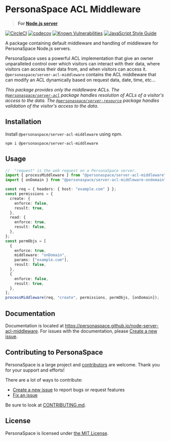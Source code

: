 # PersonaSpace ACL Middleware
> **For [Node.js server](https://github.com/personaspace/node)**

[![CircleCI](https://circleci.com/gh/personaspace/node-server-acl-middleware/tree/master.svg?style=svg)](https://circleci.com/gh/personaspace/node-server-acl-middleware/tree/master)
[![codecov](https://codecov.io/gh/personaspace/node-server-acl-middleware/branch/master/graph/badge.svg)](https://codecov.io/gh/personaspace/node-server-acl-middleware)
[![Known Vulnerabilities](https://snyk.io/test/github/personaspace/node-server-acl-middleware/master/badge.svg?targetFile=package.json)](https://snyk.io/test/github/personaspace/node-server-acl-middleware/master?targetFile=package.json)
[![JavaScript Style Guide](https://img.shields.io/badge/code_style-standard-brightgreen.svg)](https://standardjs.com)

A package containing default middleware and handling of middleware for PersonaSpace Node.js servers.

PersonaSpace uses a powerful ACL implementation that give an owner unparalleled control over which visitors can interact with their data, where visitors can access their data from, and when visitors can access it. `@personaspace/server-acl-middleware` contains the ACL middleware that can modify an ACL dynamically based on request data, date, time, etc...

*This package provides only the middleware ACLs. The [`@personaspace/server-acl`](https://github.com/personaspace/node-server-acl) package handles resolution of ACLs of a visitor's access to the data. The [`@personaspace/server-resource`](https://github.com/personaspace/node-server-resource) package handles validation of the visitor's access to the data.*

## Installation

Install `@personaspace/server-acl-middleware` using npm.
```
npm i @personaspace/server-acl-middleware
```

## Usage

```ts
//  "request" is the web request on a PersonaSpace server.
import { processMiddleware } from "@personaspace/server-acl-middleware";
import { onDomain } from "@personaspace/server-acl-middleware-ondomain";

const req = { headers: { host: "example.com" } };
const permissions = {
  create: {
    enforce: false,
    result: true,
  },
  read: {
    enforce: true,
    result: false,
  },
};
const permObjs = [
  {
    enforce: true,
    middleware: "onDomain",
    params: ["example.com"],
    result: false,
  },
  {
    enforce: false,
    result: true,
  },
];
processMiddleware(req, "create", permissions, permObjs, [onDomain]);

```

## Documentation
Documentation is located at https://personaspace.github.io/node-server-acl-middleware. 
For issues with the documentation, please 
[Create a new issue](https://github.com/personaspace/node-server-acl-middleware/issues/new).


## Contributing to PersonaSpace
PersonaSpace is a large project and [contributors](https://github.com/personaspace/node-server-acl-middleware/blob/master/CONTRIBUTORS.md) are welcome. Thank you for your support and efforts!

There are a lot of ways to contribute:

* [Create a new issue](https://github.com/personaspace/node-server-acl-middleware/issues/new) to report bugs or request features
* [Fix an issue](https://github.com/personaspace/node-server-acl-middleware/issues)

Be sure to look at [CONTRIBUTING.md](https://github.com/personaspace/node-server-acl-middleware/blob/master/CONTRIBUTING.md).

## License
PersonaSpace is licensed under [the MIT License](https://github.com/personaspace/node-server-acl-middleware/blob/master/LICENSE).

